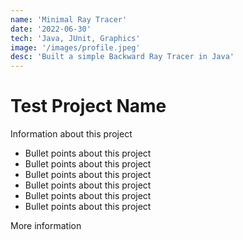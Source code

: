 ```yaml
---
name: 'Minimal Ray Tracer'
date: '2022-06-30'
tech: 'Java, JUnit, Graphics'
image: '/images/profile.jpeg'
desc: 'Built a simple Backward Ray Tracer in Java'
---
```


# Test Project Name

Information about this project

* Bullet points about this project
* Bullet points about this project
* Bullet points about this project
* Bullet points about this project
* Bullet points about this project
* Bullet points about this project


More information